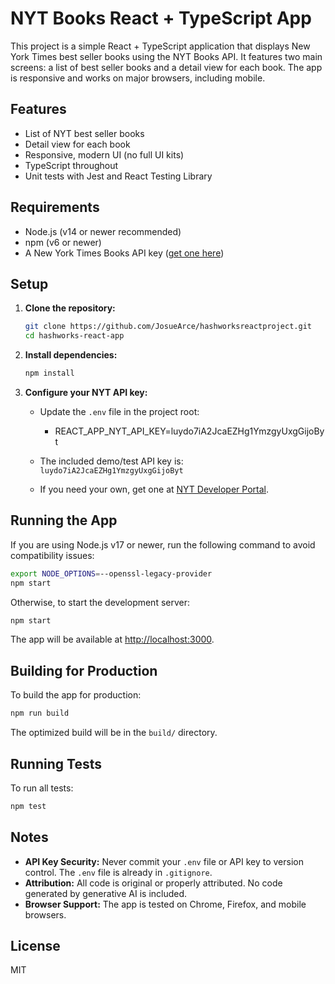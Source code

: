 # NYT Books React + TypeScript App

This project is a simple React + TypeScript application that displays New York Times best seller books using the NYT Books API. It features two main screens: a list of best seller books and a detail view for each book. The app is responsive and works on major browsers, including mobile.

## Features

- List of NYT best seller books
- Detail view for each book
- Responsive, modern UI (no full UI kits)
- TypeScript throughout
- Unit tests with Jest and React Testing Library

## Requirements

- Node.js (v14 or newer recommended)
- npm (v6 or newer)
- A New York Times Books API key ([get one here](https://developer.nytimes.com/docs/books-product/1/overview))

## Setup

1. **Clone the repository:**

   ```sh
   git clone https://github.com/JosueArce/hashworksreactproject.git
   cd hashworks-react-app
   ```

2. **Install dependencies:**

   ```sh
   npm install
   ```

3. **Configure your NYT API key:**

   - Update the `.env` file in the project root:

     - REACT_APP_NYT_API_KEY=luydo7iA2JcaEZHg1YmzgyUxgGijoByt

   - The included demo/test API key is: `luydo7iA2JcaEZHg1YmzgyUxgGijoByt`

   - If you need your own, get one at [NYT Developer Portal](https://developer.nytimes.com/docs/books-product/1/overview).

## Running the App

If you are using Node.js v17 or newer, run the following command to avoid compatibility issues:

```sh
export NODE_OPTIONS=--openssl-legacy-provider
npm start
```

Otherwise, to start the development server:

```sh
npm start
```

The app will be available at [http://localhost:3000](http://localhost:3000).

## Building for Production

To build the app for production:

```sh
npm run build
```

The optimized build will be in the `build/` directory.

## Running Tests

To run all tests:

```sh
npm test
```

## Notes

- **API Key Security:** Never commit your `.env` file or API key to version control. The `.env` file is already in `.gitignore`.
- **Attribution:** All code is original or properly attributed. No code generated by generative AI is included.
- **Browser Support:** The app is tested on Chrome, Firefox, and mobile browsers.

## License

MIT
